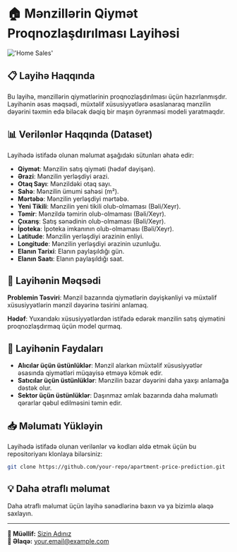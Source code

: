 # 🏠 Mənzillərin Qiymət Proqnozlaşdırılması Layihəsi

!['Home Sales'](https://images.mktw.net/im-11788495?width=1260&height=876) 
## 📋 Layihə Haqqında
Bu layihə, mənzillərin qiymətlərinin proqnozlaşdırılması üçün hazırlanmışdır. Layihənin əsas məqsədi, müxtəlif xüsusiyyətlərə əsaslanaraq mənzilin dəyərini təxmin edə biləcək dəqiq bir maşın öyrənməsi modeli yaratmaqdır.

## 📊 Verilənlər Haqqında (Dataset)
Layihədə istifadə olunan məlumat aşağıdakı sütunları əhatə edir:

- **Qiymət**: Mənzilin satış qiyməti (hədəf dəyişən).
- **Ərazi**: Mənzilin yerləşdiyi ərazi.
- **Otaq Sayı**: Mənzildəki otaq sayı.
- **Sahə**: Mənzilin ümumi sahəsi (m²).
- **Mərtəbə**: Mənzilin yerləşdiyi mərtəbə.
- **Yeni Tikili**: Mənzilin yeni tikili olub-olmaması (Bəli/Xeyr).
- **Təmir**: Mənzildə təmirin olub-olmaması (Bəli/Xeyr).
- **Çıxarış**: Satış sənədinin olub-olmaması (Bəli/Xeyr).
- **İpoteka**: İpoteka imkanının olub-olmaması (Bəli/Xeyr).
- **Latitude**: Mənzilin yerləşdiyi ərazinin enliyi.
- **Longitude**: Mənzilin yerləşdiyi ərazinin uzunluğu.
- **Elanın Tarixi**: Elanın paylaşıldığı gün.
- **Elanın Saatı**: Elanın paylaşıldığı saat.

## 🎯 Layihənin Məqsədi
**Problemin Təsviri**: Mənzil bazarında qiymətlərin dəyişkənliyi və müxtəlif xüsusiyyətlərin mənzil dəyərinə təsirini anlamaq.

**Hədəf**: Yuxarıdakı xüsusiyyətlərdən istifadə edərək mənzilin satış qiymətini proqnozlaşdırmaq üçün model qurmaq.

## 🌟 Layihənin Faydaları
- **Alıcılar üçün üstünlüklər**: Mənzil alarkən müxtəlif xüsusiyyətlər əsasında qiymətləri müqayisə etməyə kömək edir.
- **Satıcılar üçün üstünlüklər**: Mənzilin bazar dəyərini daha yaxşı anlamağa dəstək olur.
- **Sektor üçün üstünlüklər**: Daşınmaz əmlak bazarında daha məlumatlı qərarlar qəbul edilməsini təmin edir.

## 📥 Məlumatı Yükləyin
Layihədə istifadə olunan verilənlər və kodları əldə etmək üçün bu repositoriyanı klonlaya bilərsiniz:

```bash
git clone https://github.com/your-repo/apartment-price-prediction.git
```

## 💡 Daha ətraflı məlumat
Daha ətraflı məlumat üçün layihə sənədlərinə baxın və ya bizimlə əlaqə saxlayın.

---
**🔗 Müəllif:** [Sizin Adınız](https://github.com/your-profile)  
**📧 Əlaqə:** your.email@example.com
